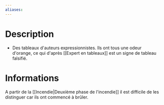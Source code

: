```yaml
---
aliases:
---
```

# Description
- Des tableaux d'auteurs expressionnistes. Ils ont tous une odeur d'orange, ce qui d'après [[Expert en tableaux]] est un signe de tableau falsifié.
# Informations
A partir de la [[Incendie|Deuxième phase de l'incendie]] il est difficile de les distinguer car ils ont commencé à brûler.